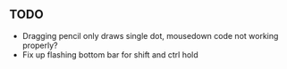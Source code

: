 ## TODO
 - Dragging pencil only draws single dot, mousedown code not working properly?
 - Fix up flashing bottom bar for shift and ctrl hold